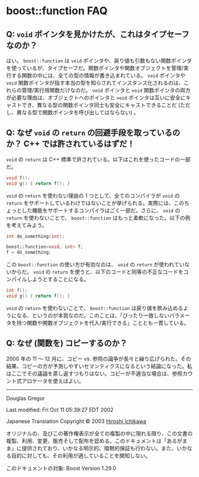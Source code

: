 # boost::function FAQ

## Q: `void` ポインタを見かけたが、これはタイプセーフなのか？
はい。 `boost::function` は `void` ポインタや、戻り値も引数もない関数ポインタを使っているが、タイプセーフだ。関数ポインタや関数オブジェクトを管理/実行する関数の中には、全ての型の情報が書き込まれている。 `void` ポインタや `void` 関数ポインタが指す本当の型を知らされてインスタンス化されるのは、これらの管理/実行用関数だけなのだ。 `void` ポインタと `void` 関数ポインタの両方が必要な理由は、オブジェクトへのポインタと `void` ポインタは互いに安全にキャストでき、異なる型の関数ポインタ同士も安全にキャストできることだ (ただし、異なる型で関数ポインタを呼び出してはならない) 。


## Q: なぜ `void` の `return` の回避手段を取っているのか？ C++ では許されているはずだ！
`void` の `return` は C++ 標準で許されている。以下はこれを使ったコードの一部だ。

```cpp
void f();
void g() { return f(); }
```

`void` の `return` を使わない理由の 1 つとして、全てのコンパイラが `void` の `return` をサポートしているわけではないことが挙げられる。実際には、このちょっとした機能をサポートするコンパイラはごく一部だ。さらに、 `void` の `return` を使わないことで、 `boost::function` はもっと柔軟になった。以下の例を考えてみよう。

```cpp
int do_something(int);

boost::function<void, int> f;
f = do_something;
```

この `boost::function` の使い方が有効なのは、 `void` の `return` が使われていないからだ。 `void` の `return` を使うと、以下のコードと同等の不正なコードをコンパイルしようとすることになる。

```cpp
int f();
void g() { return f(); }
```

`void` の `return` を使わないことで、 `boost::function` は戻り値を飲み込めるようになる、というのが本質なのだ。このことは、「ぴったり一致しないパラメータを持つ関数や関数オブジェクトを代入/実行できる」こととも一貫している。


## Q: なぜ (関数を) コピーするのか？
2000 年の 11 ～ 12 月に、コピー vs. 参照の論争が長々と繰り広げられた。その結果、コピーの方が予測しやすいセマンティクスになるという結論になった。私はここでその議論を蒸し返すつもりはない。コピーが不適当な場合は、参照カウント式アロケータを使えばよい。


***
Douglas Gregor

Last modified: Fri Oct 11 05:39:27 EDT 2002

Japanese Translation Copyright © 2003 [Hiroshi Ichikawa](mailto:gimite@mx12.freecom.ne.jp)

オリジナルの、及びこの著作権表示が全ての複製の中に現れる限り、この文書の複製、利用、変更、販売そして配布を認める。このドキュメントは「あるがまま」に提供されており、いかなる明示的、暗黙的保証も行わない。また、いかなる目的に対しても、その利用が適していることを関知しない。

このドキュメントの対象: Boost Version 1.29.0

